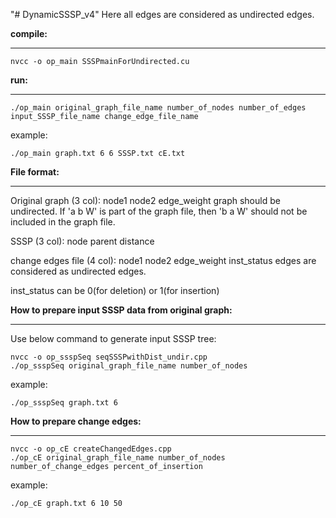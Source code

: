 "# DynamicSSSP_v4" 
Here all edges are considered as undirected edges.
 
**compile:**
_____________
```shell
nvcc -o op_main SSSPmainForUndirected.cu
```

**run:**
_____________
```shell
./op_main original_graph_file_name number_of_nodes number_of_edges input_SSSP_file_name change_edge_file_name
```

example:  
```shell
./op_main graph.txt 6 6 SSSP.txt cE.txt
```


**File format:**
_____________

Original graph (3 col):
node1 node2 edge_weight
graph should be undirected. If 'a b W' is part of the graph file, then 'b a W' should not be included in the graph file.


SSSP (3 col):
node parent distance

change edges file (4 col):
node1 node2 edge_weight inst_status
edges are considered as undirected edges.

inst_status can be 0(for deletion) or 1(for insertion)

**How to prepare input SSSP data from original graph:**
___________________________________________________
Use below command to generate input SSSP tree:
```shell
nvcc -o op_ssspSeq seqSSSPwithDist_undir.cpp
./op_ssspSeq original_graph_file_name number_of_nodes
```
example:  
```shell
./op_ssspSeq graph.txt 6
```

**How to prepare change edges:**
____________________________
```shell
nvcc -o op_cE createChangedEdges.cpp  
./op_cE original_graph_file_name number_of_nodes number_of_change_edges percent_of_insertion  
```
example:  
```shell
./op_cE graph.txt 6 10 50
```
